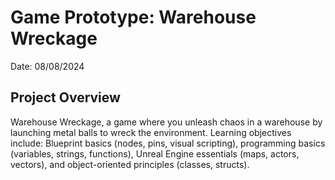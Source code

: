 # Game Prototype: Warehouse Wreckage
  Date: 08/08/2024

## Project Overview
Warehouse Wreckage, a game where you unleash chaos in a warehouse by launching metal balls to wreck the environment. Learning objectives include: Blueprint basics (nodes, pins, visual scripting), programming basics (variables, strings, functions), Unreal Engine essentials (maps, actors, vectors), and object-oriented principles (classes, structs).
